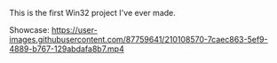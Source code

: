 This is the first Win32 project I've ever made.

Showcase:
https://user-images.githubusercontent.com/87759641/210108570-7caec863-5ef9-4889-b767-129abdafa8b7.mp4

